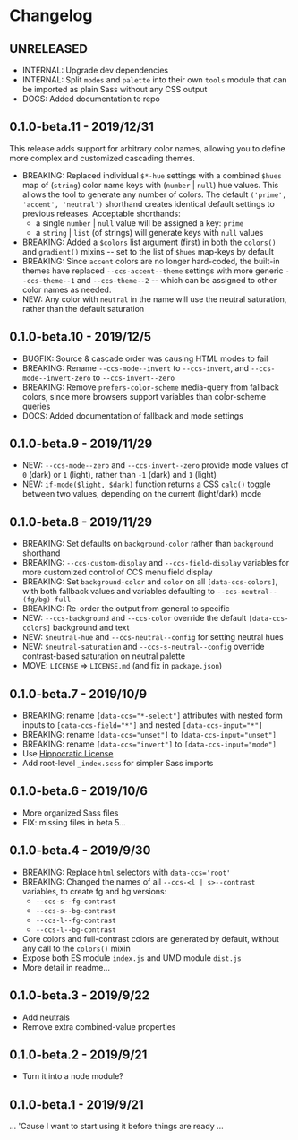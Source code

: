 # Changelog

## UNRELEASED

- INTERNAL: Upgrade dev dependencies
- INTERNAL: Split `modes` and `palette` into their own `tools` module
  that can be imported as plain Sass without any CSS output
- DOCS: Added documentation to repo

## 0.1.0-beta.11 - 2019/12/31

This release adds support for arbitrary color names,
allowing you to define more complex and customized cascading themes.

- BREAKING: Replaced individual `$*-hue` settings with a combined `$hues` map
  of (`string`) color name keys with (`number` | `null`) hue values.
  This allows the tool to generate any number of colors.
  The default `('prime', 'accent', 'neutral')` shorthand
  creates identical default settings to previous releases.
  Acceptable shorthands:
  - a single `number` | `null` value will be assigned a key: `prime`
  - a `string` | `list` (of strings) will generate keys with `null` values
- BREAKING: Added a `$colors` list argument (first) in both the
  `colors()` and `gradient()` mixins --
  set to the list of `$hues` map-keys by default
- BREAKING: Since `accent` colors are no longer hard-coded,
  the built-in themes have replaced `--ccs-accent--theme` settings
  with more generic `--ccs-theme--1` and `--ccs-theme--2` --
  which can be assigned to other color names as needed.
- NEW: Any color with `neutral` in the name
  will use the neutral saturation,
  rather than the default saturation

## 0.1.0-beta.10 - 2019/12/5

- BUGFIX: Source & cascade order was causing HTML modes to fail
- BREAKING: Rename `--ccs-mode--invert` to `--ccs-invert`,
  and `--ccs-mode--invert-zero` to `--ccs-invert--zero`
- BREAKING: Remove `prefers-color-scheme` media-query from fallback colors,
  since more browsers support variables than color-scheme queries
- DOCS: Added documentation of fallback and mode settings

## 0.1.0-beta.9 - 2019/11/29

- NEW: `--ccs-mode--zero` and `--ccs-invert--zero`
  provide mode values of `0` (dark) or `1` (light),
  rather than `-1` (dark) and `1` (light)
- NEW: `if-mode($light, $dark)` function returns a CSS `calc()` toggle
  between two values, depending on the current (light/dark) mode

## 0.1.0-beta.8 - 2019/11/29

- BREAKING: Set defaults on `background-color`
  rather than `background` shorthand
- BREAKING: `--ccs-custom-display` and `--ccs-field-display` variables
  for more customized control of CCS menu field display
- BREAKING: Set `background-color` and `color` on all `[data-ccs-colors]`,
  with both fallback values and variables defaulting to
  `--ccs-neutral--(fg/bg)-full`
- BREAKING: Re-order the output from general to specific
- NEW: `--ccs-background` and `--ccs-color` override the default
  `[data-ccs-colors]` background and text
- NEW: `$neutral-hue` and `--ccs-neutral--config` for setting neutral hues
- NEW: `$neutral-saturation` and `--ccs-s-neutral--config`
  override contrast-based saturation on neutral palette
- MOVE: `LICENSE` => `LICENSE.md` (and fix in `package.json`)

## 0.1.0-beta.7 - 2019/10/9

- BREAKING: rename `[data-ccs="*-select"]` attributes
  with nested form inputs to
  `[data-ccs-field="*"]` and nested `[data-ccs-input="*"]`
- BREAKING: rename `[data-ccs="unset"]` to `[data-ccs-input="unset"]`
- BREAKING: rename `[data-ccs="invert"]` to `[data-ccs-input="mode"]`
- Use [Hippocratic License](https://firstdonoharm.dev/)
- Add root-level `_index.scss` for simpler Sass imports

## 0.1.0-beta.6 - 2019/10/6

- More organized Sass files
- FIX: missing files in beta 5…

## 0.1.0-beta.4 - 2019/9/30

- BREAKING: Replace `html` selectors with `data-ccs='root'`
- BREAKING: Changed the names of all `--ccs-<l | s>--contrast` variables,
  to create fg and bg versions:
  - `--ccs-s--fg-contrast`
  - `--ccs-s--bg-contrast`
  - `--ccs-l--fg-contrast`
  - `--ccs-l--bg-contrast`
- Core colors and full-contrast colors are generated by default,
  without any call to the `colors()` mixin
- Expose both ES module `index.js` and UMD module `dist.js`
- More detail in readme…

## 0.1.0-beta.3 - 2019/9/22

- Add neutrals
- Remove extra combined-value properties

## 0.1.0-beta.2 - 2019/9/21

- Turn it into a node module?

## 0.1.0-beta.1 - 2019/9/21

… 'Cause I want to start using it before things are ready …
